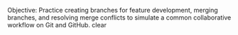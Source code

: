 Objective: Practice creating branches for feature development, merging branches, and resolving merge conflicts to simulate a common collaborative workflow on Git and GitHub.
clear